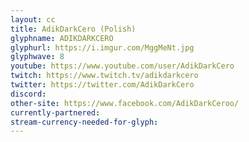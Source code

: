 ```yaml
---
layout: cc
title: AdikDarkCero (Polish)
glyphname: ADIKDARKCERO
glyphurl: https://i.imgur.com/MggMeNt.jpg
glyphwave: 8
youtube: https://www.youtube.com/user/AdikDarkCero
twitch: https://www.twitch.tv/adikdarkcero
twitter: https://twitter.com/AdikDarkCero
discord: 
other-site: https://www.facebook.com/AdikDarkCeroo/
currently-partnered: 
stream-currency-needed-for-glyph: 
---
```


